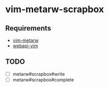 # vim-metarw-scrapbox

## Requirements

- [vim-metarw](https://github.com/kana/vim-metarw)
- [webapi-vim](https://github.com/mattn/webapi-vim)

## TODO

- [ ] metarw#scrapbox#write
- [ ] metarw#scrapbox#complete
